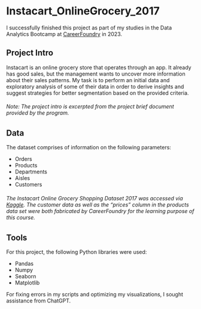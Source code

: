 # Instacart_OnlineGrocery_2017
I successfully finished this project as part of my studies in the Data Analytics Bootcamp at [CareerFoundry](https://careerfoundry.com) in 2023.
## Project Intro
Instacart is an online grocery store that operates through an app. It already has good sales, but the management wants to uncover more information about their sales patterns. My task is to perform an initial data and exploratory analysis of some of their data in order to derive insights and suggest strategies for better segmentation based on the provided criteria.
###### Note: The project intro is excerpted from the project brief document provided by the program.
## Data
The dataset comprises of information on the following parameters:
* Orders
* Products
* Departments
* Aisles
* Customers
###### The Instacart Online Grocery Shopping Dataset 2017 was accessed via [Kaggle](https://www.kaggle.com/datasets/psparks/instacart-market-basket-analysis). The customer data as well as the “prices” column in the products data set were both fabricated by CareerFoundry for the learning purpose of this course.
  
## Tools
For this project, the following Python libraries were used:
* Pandas
* Numpy
* Seaborn
* Matplotlib

For fixing errors in my scripts and optimizing my visualizations, I sought assistance from ChatGPT. 


